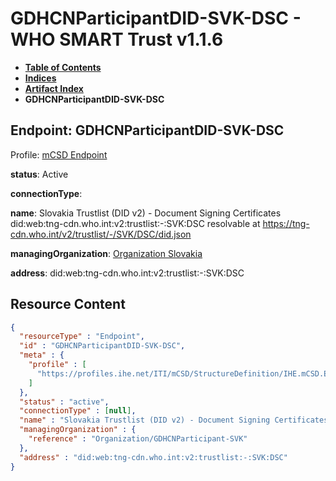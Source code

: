 # GDHCNParticipantDID-SVK-DSC - WHO SMART Trust v1.1.6

* [**Table of Contents**](toc.md)
* [**Indices**](indices.md)
* [**Artifact Index**](artifacts.md)
* **GDHCNParticipantDID-SVK-DSC**

## Endpoint: GDHCNParticipantDID-SVK-DSC

Profile: [mCSD Endpoint](https://profiles.ihe.net/ITI/mCSD/4.0.0/StructureDefinition-IHE.mCSD.Endpoint.html)

**status**: Active

**connectionType**: 

**name**: Slovakia Trustlist (DID v2) - Document Signing Certificates did:web:tng-cdn.who.int:v2:trustlist:-:SVK:DSC resolvable at https://tng-cdn.who.int/v2/trustlist/-/SVK/DSC/did.json

**managingOrganization**: [Organization Slovakia](Organization-GDHCNParticipant-SVK.md)

**address**: did:web:tng-cdn.who.int:v2:trustlist:-:SVK:DSC



## Resource Content

```json
{
  "resourceType" : "Endpoint",
  "id" : "GDHCNParticipantDID-SVK-DSC",
  "meta" : {
    "profile" : [
      "https://profiles.ihe.net/ITI/mCSD/StructureDefinition/IHE.mCSD.Endpoint"
    ]
  },
  "status" : "active",
  "connectionType" : [null],
  "name" : "Slovakia Trustlist (DID v2) - Document Signing Certificates\ndid:web:tng-cdn.who.int:v2:trustlist:-:SVK:DSC\nresolvable at https://tng-cdn.who.int/v2/trustlist/-/SVK/DSC/did.json",
  "managingOrganization" : {
    "reference" : "Organization/GDHCNParticipant-SVK"
  },
  "address" : "did:web:tng-cdn.who.int:v2:trustlist:-:SVK:DSC"
}

```
